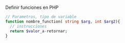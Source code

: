 Definir funciones en PHP

```php
// Parametros, tipo de variable
function nombre_function( string $arg, int $arg2){
  // instrucciones
  return $valor_a-retornar;
}
```